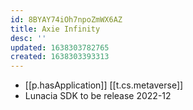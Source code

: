 ```yaml
---
id: 8BYAY74iOh7npoZmWX6AZ
title: Axie Infinity
desc: ''
updated: 1638303782765
created: 1638303393313
---
```



- [[p.hasApplication]] [[t.cs.metaverse]]
- Lunacia SDK to be release 2022-12
